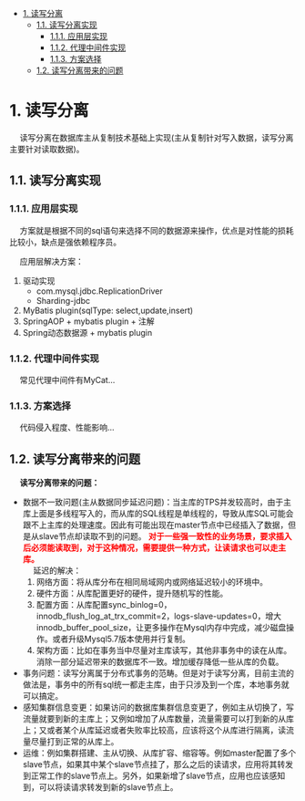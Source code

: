 
<!-- TOC -->

- [1. 读写分离](#1-读写分离)
    - [1.1. 读写分离实现](#11-读写分离实现)
        - [1.1.1. 应用层实现](#111-应用层实现)
        - [1.1.2. 代理中间件实现](#112-代理中间件实现)
        - [1.1.3. 方案选择](#113-方案选择)
    - [1.2. 读写分离带来的问题](#12-读写分离带来的问题)

<!-- /TOC -->

# 1. 读写分离
&emsp; 读写分离在数据库主从复制技术基础上实现(主从复制针对写入数据，读写分离主要针对读取数据)。  

## 1.1. 读写分离实现
### 1.1.1. 应用层实现
&emsp; 方案就是根据不同的sql语句来选择不同的数据源来操作，优点是对性能的损耗比较小，缺点是强依赖程序员。  

&emsp; 应用层解决方案：  
1. 驱动实现
    * com.mysql.jdbc.ReplicationDriver
    * Sharding-jdbc
2. MyBatis plugin(sqlType: select,update,insert)  
3. SpringAOP + mybatis plugin + 注解
4. Spring动态数据源 + mybatis plugin


### 1.1.2. 代理中间件实现
&emsp; 常见代理中间件有MyCat...  

### 1.1.3. 方案选择
&emsp; 代码侵入程度、性能影响...


## 1.2. 读写分离带来的问题
&emsp; **读写分离带来的问题：**  

* 数据不一致问题(主从数据同步延迟问题)：当主库的TPS并发较高时，由于主库上面是多线程写入的，而从库的SQL线程是单线程的，导致从库SQL可能会跟不上主库的处理速度。因此有可能出现在master节点中已经插入了数据，但是从slave节点却读取不到的问题。 **<font color = "red">对于一些强一致性的业务场景，要求插入后必须能读取到，对于这种情况，需要提供一种方式，让读请求也可以走主库。</font>**  
&emsp; 延迟的解决：    
    1. 网络方面：将从库分布在相同局域网内或网络延迟较小的环境中。  
    2. 硬件方面：从库配置更好的硬件，提升随机写的性能。  
    3. 配置方面：从库配置sync_binlog=0，innodb_flush_log_at_trx_commit=2，logs-slave-updates=0，增大innodb_buffer_pool_size，让更多操作在Mysql内存中完成，减少磁盘操作。或者升级Mysql5.7版本使用并行复制。  
    4. 架构方面：比如在事务当中尽量对主库读写，其他非事务中的读在从库。消除一部分延迟带来的数据库不一致。增加缓存降低一些从库的负载。  
* 事务问题：读写分离属于分布式事务的范畴。但是对于读写分离，目前主流的做法是，事务中的所有sql统一都走主库，由于只涉及到一个库，本地事务就可以搞定。  
* 感知集群信息变更：如果访问的数据库集群信息变更了，例如主从切换了，写流量就要到新的主库上；又例如增加了从库数量，流量需要可以打到新的从库上；又或者某个从库延迟或者失败率比较高，应该将这个从库进行隔离，读流量尽量打到正常的从库上。  
* 运维：例如集群搭建、主从切换、从库扩容、缩容等。例如master配置了多个slave节点，如果其中某个slave节点挂了，那么之后的读请求，应用将其转发到正常工作的slave节点上。另外，如果新增了slave节点，应用也应该感知到，可以将读请求转发到新的slave节点上。  